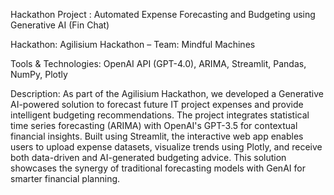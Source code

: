 Hackathon Project : Automated Expense Forecasting and Budgeting using Generative AI (Fin Chat)

Hackathon: Agilisium Hackathon – Team: Mindful Machines

Tools & Technologies: OpenAI API (GPT-4.0), ARIMA, Streamlit, Pandas, NumPy, Plotly

Description:
As part of the Agilisium Hackathon, we developed a Generative AI-powered solution to forecast future IT project expenses and provide intelligent budgeting recommendations. The project integrates statistical time series forecasting (ARIMA) with OpenAI's GPT-3.5 for contextual financial insights. Built using Streamlit, the interactive web app enables users to upload expense datasets, visualize trends using Plotly, and receive both data-driven and AI-generated budgeting advice. This solution showcases the synergy of traditional forecasting models with GenAI for smarter financial planning.
